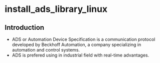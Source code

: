 # install_ads_library_linux
## Introduction
- ADS or Automation Device Specification is a communication protocol developed by Beckhoff Automation, a company specializing in automation and control systems.
- ADS is prefered using in industrial field with real-time advantages.

